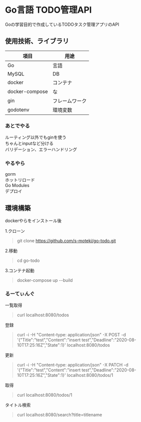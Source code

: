 # Go言語 TODO管理API  

Goの学習目的で作成しているTODOタスク管理アプリのAPI

## 使用技術、ライブラリ  

|  項目  |  用途  |
| ---- | ---- |
|  Go  |  言語  |
|  MySQL  |  DB  |
|  docker  |  コンテナ  |
|  docker-compose  | な |  
|  gin  |  フレームワーク  |
|  godotenv  | 環境変数 |

### あとでやる  

ルーティング以外でもginを使う  
ちゃんとinputなど分ける  
バリデーション、エラーハンドリング  

### やるやら  

gorm  
ホットリロード  
Go Modules  
デプロイ  

## 環境構築  

dockerやらをインストール後

1.クローン  
> git clone https://github.com/s-moteki/go-todo.git

2.移動  
> cd go-todo

3.コンテナ起動  
> docker-compose up --build

### るーてぃんぐ  

一覧取得
> curl localhost:8080/todos  

登録
> curl -i -H "Content-type: application/json" -X POST -d '{"Title":"test","Content":"insert test","Deadline":"2020-08-10T17:25:16Z","State":1}' localhost:8080/todos  

更新  
> curl -i -H "Content-type: application/json" -X PATCH -d '{"Title":"test","Content":"insert test","Deadline":"2020-08-10T17:25:16Z","State":1}' localhost:8080/todos/1  

取得  
> curl localhost:8080/todos/1  

タイトル検索  
> curl localhost:8080/search?title=titlename
